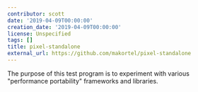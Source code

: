 ```yaml
---
contributor: scott
date: '2019-04-09T00:00:00'
creation_date: '2019-04-09T00:00:00'
license: Unspecified
tags: []
title: pixel-standalone
external_url: https://github.com/makortel/pixel-standalone
---
```


The purpose of this test program is to experiment with various "performance portability" frameworks and libraries.
